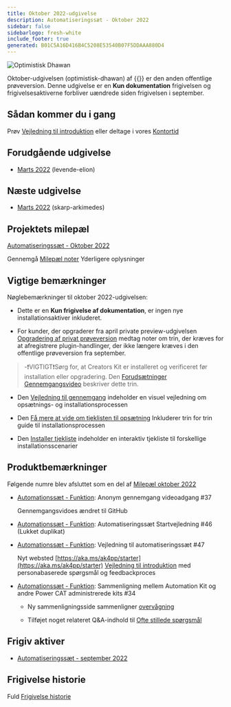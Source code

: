 ```yaml
---
title: Oktober 2022-udgivelse
description: Automatiseringssæt - Oktober 2022
sidebar: false
sidebarlogo: fresh-white
include_footer: true
generated: B01C5A16D416B4C5208E53540B07F5DDAAA880D4
---
```


![Optimistisk Dhawan](/images/upbeat-dhawan.png)

Oktober-udgivelsen (optimistisk-dhawan) af {{<product-name>}} er den anden offentlige prøveversion. Denne udgivelse er en **Kun dokumentation** frigivelsen og frigivelsesaktiverne forbliver uændrede siden frigivelsen i september.

## Sådan kommer du i gang

Prøv [Vejledning til introduktion](/da/get-started) eller deltage i vores [Kontortid](/da/office-hours)

## Forudgående udgivelse

- [Marts 2022](/da/releases/september-2022) (levende-elion)

## Næste udgivelse

- [Marts 2022](/da/releases/november-2022) (skarp-arkimedes)

## Projektets milepæl

[Automatiseringssæt - Oktober 2022](https://github.com/orgs/microsoft/projects/486/views/3)

Gennemgå [Milepæl noter](/da/releases/milestones) Yderligere oplysninger

## Vigtige bemærkninger

Nøglebemærkninger til oktober 2022-udgivelsen:

- Dette er en **Kun frigivelse af dokumentation**, er ingen nye installationsaktiver inkluderet.

- For kunder, der opgraderer fra april private preview-udgivelsen [Opgradering af privat prøveversion](https://github.com/microsoft/powercat-automation-kit/blob/main/docs/private-preview-upgrade.md) medtag noter om trin, der kræves for at afregistrere plugin-handlinger, der ikke længere kræves i den offentlige prøveversion fra september.

> -❗VIGTIGT❗Sørg for, at Creators Kit er installeret og verificeret før installation eller opgradering. Den [Forudsætninger Gennemgangsvideo](https://github.com/microsoft/powercat-automation-kit/blob/main/docs/walkthrough.md) beskriver dette trin.

- Den [Vejledning til gennemgang](https://github.com/microsoft/powercat-automation-kit/blob/main/docs/walkthrough.md) indeholder en visuel vejledning om opsætnings- og installationsprocessen

- Den [Få mere at vide om tjeklisten til opsætning](https://learn.microsoft.com/power-automate/guidance/automation-kit/setup/setup-checklist) Inkluderer trin for trin guide til installationsprocessen

- Den [Installer tjekliste](/da/get-started/install-checklist) indeholder en interaktiv tjekliste til forskellige installationsscenarier

## Produktbemærkninger

Følgende numre blev afsluttet som en del af [Milepæl oktober 2022](https://github.com/orgs/microsoft/projects/486/views/3)

- [Automationssæt - Funktion](https://github.com/microsoft/powercat-automation-kit/issues/37): Anonym gennemgang videoadgang #37

  Gennemgangsvidoes ændret til GitHub

- [Automationssæt - Funktion](https://github.com/microsoft/powercat-automation-kit/issues/46): Automatiseringssæt Startvejledning #46 (Lukket duplikat)

- [Automationssæt - Funktion](https://github.com/microsoft/powercat-automation-kit/issues/47): Vejledning til automatiseringssæt #47

  Nyt websted [https://aka.ms/ak4pp/starter](https://aka.ms/ak4pp/starter)
  [Vejledning til introduktion](https://microsoft.github.io/powercat-automation-kit/get-started/) med personabaserede spørgsmål og feedbackproces

- [Automationssæt - Funktion](https://github.com/microsoft/powercat-automation-kit/issues/34): Sammenligning mellem Automation Kit og andre Power CAT administrerede kits #34

  - Ny sammenligningsside sammenligner [overvågning](https://microsoft.github.io/powercat-automation-kit/monitoring-compare/)
  
  - Tilføjet noget relateret Q&A-indhold til [Ofte stillede spørgsmål](https://microsoft.github.io/powercat-automation-kit/frequently-asked-questions/)

## Frigiv aktiver

- [Automatiseringssæt - september 2022](https://github.com/microsoft/powercat-automation-kit/releases/tag/AutomationKit-September2022)

## Frigivelse historie

Fuld [Frigivelse historie](/da/releases)
